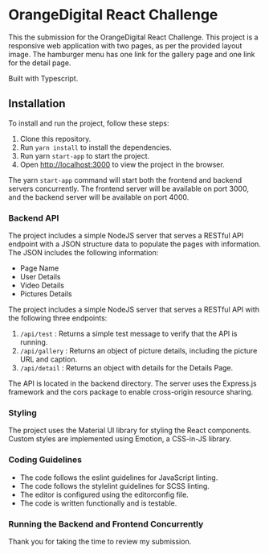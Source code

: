 # OrangeDigital React Challenge

This the submission for the OrangeDigital React Challenge. This project is a responsive web application with two pages, as per the provided layout image. The hamburger menu has one link for the gallery page and one link for the detail page.

Built with Typescript.

## Installation

To install and run the project, follow these steps:

1. Clone this repository.
2. Run `yarn install` to install the dependencies.
3. Run yarn `start-app` to start the project.
4. Open [http://localhost:3000](http://localhost:3000) to view the project in the browser.

The yarn `start-app` command will start both the frontend and backend servers concurrently. The frontend server will be available on port 3000, and the backend server will be available on port 4000.

### Backend API

The project includes a simple NodeJS server that serves a RESTful API endpoint with a JSON structure data to populate the pages with information. The JSON includes the following information:

* Page Name
* User Details
* Video Details
* Pictures Details

The project includes a simple NodeJS server that serves a RESTful API with the following three endpoints:
1. `/api/test` : Returns a simple test message to verify that the API is running.
2. `/api/gallery` : Returns an object of picture details, including the picture URL and caption.
3. `/api/detail` : Returns an object with details for the Details Page.

The API is located in the backend directory. The server uses the Express.js framework and the cors package to enable cross-origin resource sharing.

### Styling
The project uses the Material UI library for styling the React components. Custom styles are implemented using Emotion, a CSS-in-JS library.

### Coding Guidelines

* The code follows the eslint guidelines for JavaScript linting.
* The code follows the stylelint guidelines for SCSS linting.
* The editor is configured using the editorconfig file.
* The code is written functionally and is testable.

### Running the Backend and Frontend Concurrently

Thank you for taking the time to review my submission.
